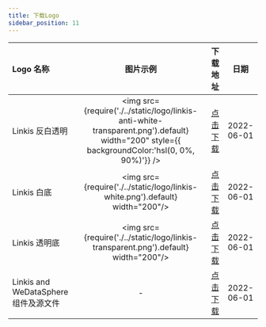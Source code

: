 ```yaml
---
title: 下载Logo
sidebar_position: 11
---
```

|  Logo 名称 |图片示例|  下载地址 | 日期 |
|:------------|:----:|:----:|:----:|
|Linkis 反白透明| <img src={require('./../static/logo/linkis-anti-white-transparent.png').default} width="200" style={{ backgroundColor:'hsl(0, 0%, 90%)'}} />|[点击下载](../static/logo/linkis-anti-white-transparent.png)|2022-06-01|
|Linkis 白底 |<img src={require('./../static/logo/linkis-white.png').default} width="200"/> | [点击下载](../static/logo/linkis-white.png)|2022-06-01|
|Linkis 透明底| <img src={require('./../static/logo/linkis-transparent.png').default} width="200"/>|[点击下载](../static/logo/linkis-transparent.png)|2022-06-01|
|Linkis and WeDataSphere 组件及源文件 |- |[点击下载](../static/logo/linkis-and-WeDataSphere-component.ai)|2022-06-01|
